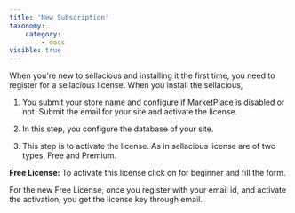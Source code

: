 ```yaml
---
title: 'New Subscription'
taxonomy:
    category:
        - docs
visible: true
---
```


When you're new to sellacious and installing it the first time, you need to register for a sellacious license. When you install the sellacious,

1. You submit your store name and configure if MarketPlace is disabled or not. Submit the email for your site and activate the license.

2. In this step, you configure the database of your site.

3. This step is to activate the license. As in sellacious license are of two types, Free and Premium.

**Free License:** To activate this license click on for beginner and fill the form. 

For the new Free License, once you register with your email id, and activate the activation, you get the license key through email.
